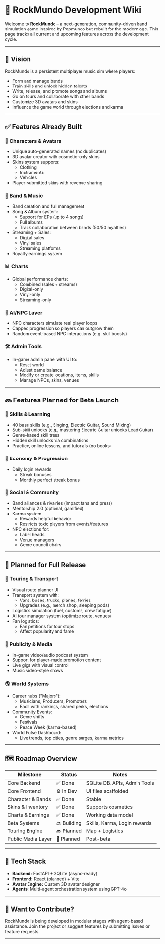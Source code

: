 # 🎸 RockMundo Development Wiki

Welcome to **RockMundo** – a next-generation, community-driven band simulation game inspired by Popmundo but rebuilt for the modern age. This page tracks all current and upcoming features across the development cycle.

---

## 🧭 Vision

RockMundo is a persistent multiplayer music sim where players:

- Form and manage bands
- Train skills and unlock hidden talents
- Write, release, and promote songs and albums
- Go on tours and collaborate with other bands
- Customize 3D avatars and skins
- Influence the game world through elections and karma

---

## ✅ Features Already Built

### 👤 Characters & Avatars
- Unique auto-generated names (no duplicates)
- 3D avatar creator with cosmetic-only skins
- Skins system supports:
  - Clothing
  - Instruments
  - Vehicles
- Player-submitted skins with revenue sharing

### 🎸 Band & Music
- Band creation and full management
- Song & Album system:
  - Support for EPs (up to 4 songs)
  - Full albums
  - Track collaboration between bands (50/50 royalties)
- Streaming + Sales:
  - Digital sales
  - Vinyl sales
  - Streaming platforms
- Royalty earnings system

### 📊 Charts
- Global performance charts:
  - Combined (sales + streams)
  - Digital-only
  - Vinyl-only
  - Streaming-only

### 🧠 AI/NPC Layer
- NPC characters simulate real player loops
- Capped progression so players can outgrow them
- Random event-based NPC interactions (e.g. skill boosts)

### 🛠 Admin Tools
- In-game admin panel with UI to:
  - Reset world
  - Adjust game balance
  - Modify or create locations, items, skills
  - Manage NPCs, skins, venues

---

## 🔜 Features Planned for **Beta Launch**

### 🧠 Skills & Learning
- 40 base skills (e.g., Singing, Electric Guitar, Sound Mixing)
- Sub-skill unlocks (e.g., mastering Electric Guitar unlocks Lead Guitar)
- Genre-based skill trees
- Hidden skill unlocks via combinations
- Practice, online lessons, and tutorials (no books)

### 💸 Economy & Progression
- Daily login rewards
  - Streak bonuses
  - Monthly perfect streak bonus

### 🤝 Social & Community
- Band alliances & rivalries (impact fans and press)
- Mentorship 2.0 (optional, gamified)
- Karma system
  - Rewards helpful behavior
  - Restricts toxic players from events/features
- NPC elections for:
  - Label heads
  - Venue managers
  - Genre council chairs

---

## 🚀 Planned for **Full Release**

### 🚐 Touring & Transport
- Visual route planner UI
- Transport system with:
  - Vans, buses, trucks, planes, ferries
  - Upgrades (e.g., merch shop, sleeping pods)
- Logistics simulation (fuel, customs, crew fatigue)
- AI tour manager system (optimize route, venues)
- Fan logistics:
  - Fan petitions for tour stops
  - Affect popularity and fame

### 📡 Publicity & Media
- In-game video/audio podcast system
- Support for player-made promotion content
- Live gigs with visual control
- Music video-style shows

### 🌎 World Systems
- Career hubs ("Majors"):
  - Musicians, Producers, Promoters
  - Each with rankings, shared perks, elections
- Community Events:
  - Genre shifts
  - Festivals
  - Peace Week (karma-based)
- World Pulse Dashboard:
  - Live trends, top cities, genre surges, karma metrics

---

## 🗺 Roadmap Overview

| Milestone        | Status     | Notes |
|------------------|------------|-------|
| Core Backend      | ✅ Done      | SQLite DB, APIs, Admin Tools |
| Core Frontend     | ⚙️ In Dev    | UI files scaffolded |
| Character & Bands | ✅ Done      | Stable |
| Skins & Inventory | ✅ Done      | Supports cosmetics |
| Charts & Earnings | ✅ Done      | Working data model |
| Beta Systems      | 🔜 Building  | Skills, Karma, Login rewards |
| Touring Engine    | 🔜 Planned   | Map + Logistics |
| Public Media Layer| 🚀 Planned   | Post-beta |

---

## 🧩 Tech Stack

- **Backend:** FastAPI + SQLite (async-ready)
- **Frontend:** React (planned) + Vite
- **Avatar Engine:** Custom 3D avatar designer
- **Agents:** Multi-agent orchestration system using GPT-4o

---

## 🧠 Want to Contribute?

RockMundo is being developed in modular stages with agent-based assistance. Join the project or suggest features by submitting issues or feature requests.

---
